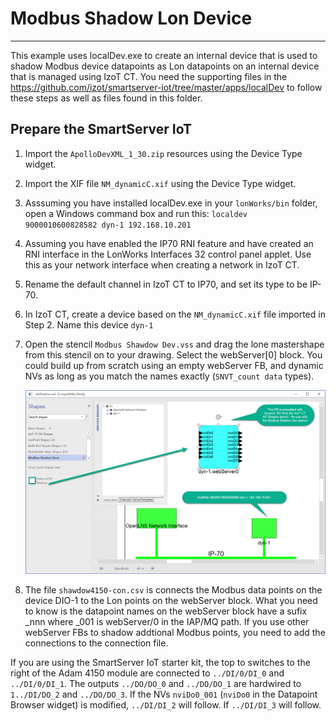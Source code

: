 # Modbus Shadow Lon Device
---
This example uses localDev.exe to create an internal device that is used to shadow Modbus device datapoints as Lon datapoints on an internal device that is managed using IzoT CT.  You need the supporting files in the https://github.com/izot/smartserver-iot/tree/master/apps/localDev to follow these steps as well as files found in this folder.

## Prepare the SmartServer IoT

1. Import the `ApolloDevXML_1_30.zip` resources using the Device Type widget.
2. Import the XIF file `NM_dynamicC.xif` using the Device Type widget.
3. Asssuming you have installed localDev.exe in your `lonWorks/bin` folder, open a Windows command box and run this: `localdev  9000010600828582 dyn-1 192.168.10.201`
4. Assuming you have enabled the IP70 RNI feature and have created an RNI interface in the LonWorks Interfaces 32 control panel applet.  Use this as your network interface when creating a network in IzoT CT.
5. Rename the default channel in IzoT CT to IP70, and set its type to be IP-70.
6. In IzoT CT, create a device based on the `NM_dynamicC.xif` file imported in Step 2.  Name this device `dyn-1`
7. Open the stencil `Modbus Shawdow Dev.vss` and drag the lone mastershape from this stencil on to your drawing.  Select the webServer[0] block.  You could build up from scratch using an empty webServer FB, and dynamic NVs as long as you match the names exactly (`SNVT_count data` types).
   
    ![CT Drawing](./images/Shadow%20Dev%20Example.png)

8.  The file `shawdow4150-con.csv` is connects  the Modbus data points on the device DIO-1 to the Lon points on the webServer block.  What you need to know is the datapoint names on the webServer block have a sufix _nnn where _001 is webServer/0 in the IAP/MQ path.  If you use other webServer FBs to shadow addtional Modbus points, you need to add the connections to the connection file.

If you are using the SmartServer IoT starter kit, the top to switches to the right of the Adam 4150 module are connected to `../DI/0/DI_0` and `../DI/0/DI_1`.  The outputs `../DO/DO_0` and `../DO/DO_1` are hardwired to `1../DI/DO_2` and `../DO/DO_3`.  If the NVs `nviDo0_001` (`nviDo0` in the Datapoint Browser widget) is modified, `../DI/DI_2` will follow.  If `../DI/DI_3` will follow.